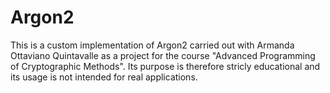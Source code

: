 # Argon2

This is a custom implementation of Argon2 carried out with Armanda Ottaviano Quintavalle as a project for the course "Advanced Programming of Cryptographic Methods". Its purpose is therefore stricly educational and its usage is not intended for real applications.